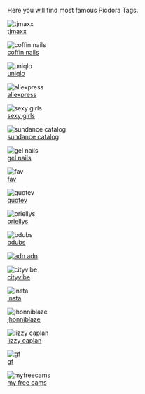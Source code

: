 Here you will find most famous Picdora Tags.

<img src="https://scontent.cdninstagram.com/t51.2885-15/s640x640/sh0.08/e35/12930897_252039655136187_267311527_n.jpg?ig_cache_key=MTIxNzY2NDA1Mzc3OTM5Mjk0Ng%3D%3D.2" alt="tjmaxx"><br />
<a href="https://www.picdora.com/tag/tjmaxx">tjmaxx</a>

<img src="https://scontent.cdninstagram.com/t51.2885-15/s640x640/sh0.08/e35/12976440_947763218655510_409392355_n.jpg?ig_cache_key=MTIzODc3MjYyMzAyMjY3MTc3NA%3D%3D.2.l" alt="coffin nails"><br />
<a href="https://www.picdora.com/tag/coffin%20nails">coffin nails</a>

<img src="https://scontent.cdninstagram.com/t51.2885-15/s640x640/sh0.08/e35/10632063_1692244141015631_341328657_n.jpg?ig_cache_key=MTIyNDU4OTI1ODQ0NzcyMTk3NQ%3D%3D.2.l" alt="uniqlo"><br />
<a href="https://www.picdora.com/tag/uniqlo">uniqlo</a>

<img src="https://scontent.cdninstagram.com/t51.2885-15/e15/11326598_829538900475971_1812184826_n.jpg?ig_cache_key=OTkzNTY2MDAzOTc4OTM2NzU3.2" alt="aliexpress"><br />
<a href="https://www.picdora.com/tag/aliexpress">aliexpress</a>

<img src="https://scontent.cdninstagram.com/t51.2885-15/e15/10471848_243452595851920_114264627_n.jpg?ig_cache_key=NzQ5MTEyMDg4MzE5NzU4Mjk4.2" alt="sexy girls"><br />
<a href="https://www.picdora.com/tag/sexy%20girls">sexy girls</a>

<img src="https://scontent.cdninstagram.com/t51.2885-15/s480x480/e35/12748192_830910160370393_32441810_n.jpg?ig_cache_key=MTE5MzgxNTY5NTY2MjQzNTMzNQ%3D%3D.2" alt="sundance catalog"><br />
<a href="">sundance catalog</a>

<img src="https://scontent.cdninstagram.com/t51.2885-15/e15/10299698_1430458180544406_312010261_n.jpg?ig_cache_key=NzA4MzAzNDQyODQ5MDYwMTkz.2" alt="gel nails"><br />
<a href="https://www.picdora.com/tag/gel%20nails">gel nails</a>

<img src="https://scontent.cdninstagram.com/t51.2885-15/s640x640/sh0.08/e35/12677233_988157111221970_1592371685_n.jpg?ig_cache_key=MTIxOTEzMDM0Nzc2MjUxODg3OA%3D%3D.2" alt="fav"><br />
<a href="https://www.picdora.com/tag/fav">fav</a>

<img src="https://scontent.cdninstagram.com/t51.2885-15/s640x640/sh0.08/e35/10817712_1840942332799531_1214783230_n.jpg?ig_cache_key=MTIxMDc3MTMyOTIzODkzODIzMQ%3D%3D.2" alt="quotev"><br />
<a href="https://www.picdora.com/tag/quotev">quotev</a>

<img src="https://scontent.cdninstagram.com/t51.2885-15/s640x640/sh0.08/e35/12940066_1070617909661187_1121034752_n.jpg?ig_cache_key=MTIzMzgwMTk3ODU2NTg3NzIwNA%3D%3D.2.l" alt="oriellys"><br />
<a href="https://www.picdora.com/tag/oriellys">oriellys</a>

<img src="https://scontent.cdninstagram.com/t51.2885-15/e15/11137737_1463909373899786_301644015_n.jpg?ig_cache_key=OTcwOTYyNTg4ODkzMTE4Nzk4.2" alt="bdubs"><br />
<a href="https://www.picdora.com/tag/bdubshttps://scontent.cdninstagram.com/t51.2885-15/e15/10358461_1415917942022777_1452882788_n.jpg?ig_cache_key=NzM0MjU0Nzc2ODQ3OTQxMDAz.2">bdubs</adadnna>

<img src="https://scontent.cdninstagram.com/t51.2885-15/e15/10358461_1415917942022777_1452882788_n.jpg?ig_cache_key=NzM0MjU0Nzc2ODQ3OTQxMDAz.2" alt="adn">
<a href="https://www.picdora.com/tag/adn">adn</a>

<img src="https://scontent.cdninstagram.com/t51.2885-15/s640x640/sh0.08/e35/13267625_629180173915248_1425050318_n.jpg?ig_cache_key=MTI1MzEzMzMzODk2NjM5NzY5MQ%3D%3D.2.l" alt="cityvibe"><br />
<a href="https://www.picdora.com/tag/cityvibe">cityvibe</a>

<img src="https://scontent.cdninstagram.com/t51.2885-15/s640x640/sh0.08/e35/13118246_1693558970893583_380536026_n.jpg?ig_cache_key=MTIzOTQ5NjQ3MDUwMDAwNzU2Ng%3D%3D.2" alt="insta"><br />
<a href="https://www.picdora.com/tag/insta">insta</a>

<img src="https://scontent.cdninstagram.com/t51.2885-15/e15/10693471_1532587450286380_438393032_n.jpg?ig_cache_key=ODI1OTYyNDM4NjM0MDE4NzMz.2" alt="jhonniblaze"><br />
<a href="https://www.picdora.com/tag/jhonni%20blaze">jhonniblaze</a>

<img src="https://scontent.cdninstagram.com/t51.2885-15/s640x640/sh0.08/e35/13118110_116060805471691_903858983_n.jpg?ig_cache_key=MTI0NDE5MDI3NTcyMzg2MTExOQ%3D%3D.2" alt="lizzy caplan"><br />
<a href="https://www.picdora.com/tag/lizzy%20caplan">lizzy caplan</a>

<img src="https://scontent.cdninstagram.com/t51.2885-15/s640x640/sh0.08/e35/13126678_239334133091913_1977432528_n.jpg?ig_cache_key=MTI0MTIzODkwMzk0NjIwNTM1Nw%3D%3D.2" alt="gf"><br />
<a href="https://www.picdora.com/tag/gf">gf</a>

<img src="https://scontent.cdninstagram.com/t51.2885-15/s640x640/sh0.08/e35/13108694_934830606615481_1371448180_n.jpg?ig_cache_key=MTI1Mzg5MTUzOTMzNjMwNDU1NA%3D%3D.2" alt="myfreecams"><br />
<a href="https://www.picdora.com/tag/my%20free%20cams">my free cams</a>

